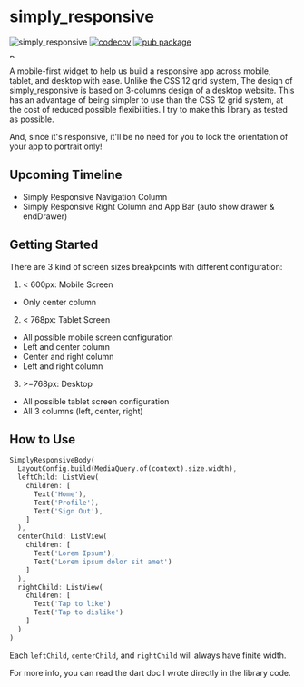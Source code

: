 # simply_responsive

![simply_responsive](https://github.com/moseskarunia/simply-responsive/workflows/simply_responsive/badge.svg) [![codecov](https://codecov.io/gh/moseskarunia/simply-responsive/branch/master/graph/badge.svg?token=LBQMDK2MUU)](https://codecov.io/gh/moseskarunia/simply-responsive) [![pub package](https://img.shields.io/pub/v/simply_responsive.svg)](https://pub.dev/packages/simply_responsive)

<a href="https://www.buymeacoffee.com/moseskarunia" target="_blank"><img src="https://cdn.buymeacoffee.com/buttons/v2/default-yellow.png" alt="Buy Me A Coffee" height="50" style="height: 6px !important;width: 22px !important;" ></a>

A mobile-first widget to help us build a responsive app across mobile, tablet, and desktop with ease. Unlike the CSS 12 grid system, The design of simply_responsive is based on 3-columns design of a desktop website. This has an advantage of being simpler to use than the CSS 12 grid system, at the cost of reduced possible flexibilities. I try to make this library as tested as possible.

And, since it's responsive, it'll be no need for you to lock the orientation of your app to portrait only!

## Upcoming Timeline
- Simply Responsive Navigation Column
- Simply Responsive Right Column and App Bar (auto show drawer & endDrawer)

## Getting Started
There are 3 kind of screen sizes breakpoints with different configuration:
1. < 600px: Mobile Screen
  - Only center column
2. < 768px: Tablet Screen
  - All possible mobile screen configuration
  - Left and center column
  - Center and right column
  - Left and right column
3. \>=768px: Desktop
  - All possible tablet screen configuration
  - All 3 columns (left, center, right)

## How to Use

```dart
SimplyResponsiveBody(
  LayoutConfig.build(MediaQuery.of(context).size.width),
  leftChild: ListView(
    children: [
      Text('Home'),
      Text('Profile'),
      Text('Sign Out'),
    ]
  ),
  centerChild: ListView(
    children: [
      Text('Lorem Ipsum'),
      Text('Lorem ipsum dolor sit amet')
    ]
  ),
  rightChild: ListView(
    children: [
      Text('Tap to like')
      Text('Tap to dislike')
    ]
  )
)
```

Each `leftChild`, `centerChild`, and `rightChild` will always have finite width. 

For more info, you can read the dart doc I wrote directly in the library code.